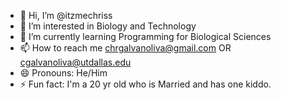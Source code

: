 - 👋 Hi, I’m @itzmechriss
- 👀 I’m interested in Biology and Technology
- 🌱 I’m currently learning Programming for Biological Sciences
- 📫 How to reach me chrgalvanoliva@gmail.com OR cgalvanoliva@utdallas.edu
- 😄 Pronouns: He/Him
- ⚡ Fun fact: I'm a 20 yr old who is Married and has one kiddo.

<!---
itzmechriss/itzmechriss is a ✨ special ✨ repository because its `README.md` (this file) appears on your GitHub profile.
You can click the Preview link to take a look at your changes.
--->
